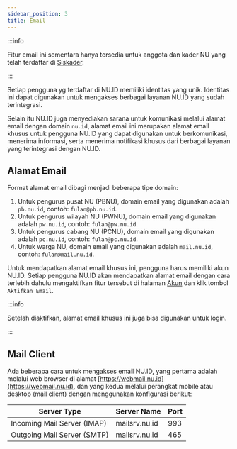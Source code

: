 ```yaml
---
sidebar_position: 3
title: Email
---
```


:::info

Fitur email ini sementara hanya tersedia untuk anggota dan kader NU yang telah terdaftar di [Siskader](https://siskader.nu.id/).

:::

Setiap pengguna yg terdaftar di NU.ID memiliki identitas yang unik. Identitas ini dapat digunakan untuk mengakses berbagai layanan NU.ID yang sudah terintegrasi.

Selain itu NU.ID juga menyediakan sarana untuk komunikasi melalui alamat email dengan domain `nu.id`, alamat email ini merupakan alamat email khusus untuk pengguna NU.ID yang dapat digunakan untuk berkomunikasi, menerima informasi, serta menerima notifikasi khusus dari berbagai layanan yang terintegrasi dengan NU.ID.

## Alamat Email

Format alamat email dibagi menjadi beberapa tipe domain:

1. Untuk pengurus pusat NU (PBNU), domain email yang digunakan adalah `pb.nu.id`, contoh: `fulan@pb.nu.id`.
2. Untuk pengurus wilayah NU (PWNU), domain email yang digunakan adalah `pw.nu.id`, contoh: `fulan@pw.nu.id`.
3. Untuk pengurus cabang NU (PCNU), domain email yang digunakan adalah `pc.nu.id`, contoh: `fulan@pc.nu.id`.
4. Untuk warga NU, domain email yang digunakan adalah `mail.nu.id`, contoh: `fulan@mail.nu.id`.


Untuk mendapatkan alamat email khusus ini, pengguna harus memiliki akun NU.ID. Setiap pengguna NU.ID akan mendapatkan alamat email dengan cara terlebih dahulu mengaktifkan fitur tersebut di halaman [Akun](https://nu.id/dashboard/inbox) dan klik tombol `Aktifkan Email`.

:::info

Setelah diaktifkan, alamat email khusus ini juga bisa digunakan untuk login.

:::

## Mail Client

Ada beberapa cara untuk mengakses email NU.ID, yang pertama adalah melalui web browser di alamat [https://webmail.nu.id](https://webmail.nu.id),
dan yang kedua melalui perangkat mobile atau desktop (mail client) dengan menggunakan konfigurasi berikut:

| Server Type | Server Name | Port |
|-------------|-------------|------|
| Incoming Mail Server (IMAP) | mailsrv.nu.id | 993 |
| Outgoing Mail Server (SMTP) | mailsrv.nu.id | 465 |
